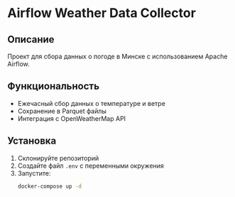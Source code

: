 # Airflow Weather Data Collector

## Описание
Проект для сбора данных о погоде в Минске с использованием Apache Airflow.

## Функциональность
- Ежечасный сбор данных о температуре и ветре
- Сохранение в Parquet файлы
- Интеграция с OpenWeatherMap API

## Установка
1. Склонируйте репозиторий
2. Создайте файл `.env` с переменными окружения
3. Запустите:
   ```bash
   docker-compose up -d
   ```
